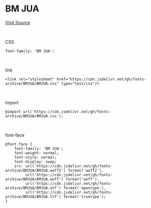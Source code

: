 # BM JUA

[Visit Source](http://font.woowahan.com/jua/)

&nbsp;

CSS

```
font-family: 'BM JUA';
```

&nbsp;

link

```
<link rel="stylesheet" href="https://cdn.jsdelivr.net/gh/fonts-archive/BMJUA/BMJUA.css" type="text/css"/>
```

&nbsp;

import

```
@import url('https://cdn.jsdelivr.net/gh/fonts-archive/BMJUA/BMJUA.css');
```

&nbsp;

font-face

```
@font-face {
    font-family: 'BM JUA';
    font-weight: normal;
    font-style: normal;
    font-display: swap;
    src: url('https://cdn.jsdelivr.net/gh/fonts-archive/BMJUA/BMJUA.woff2') format('woff2'),
         url('https://cdn.jsdelivr.net/gh/fonts-archive/BMJUA/BMJUA.woff') format('woff'),
         url('https://cdn.jsdelivr.net/gh/fonts-archive/BMJUA/BMJUA.otf') format('opentype'),
         url('https://cdn.jsdelivr.net/gh/fonts-archive/BMJUA/BMJUA.ttf') format('truetype');
}
```
